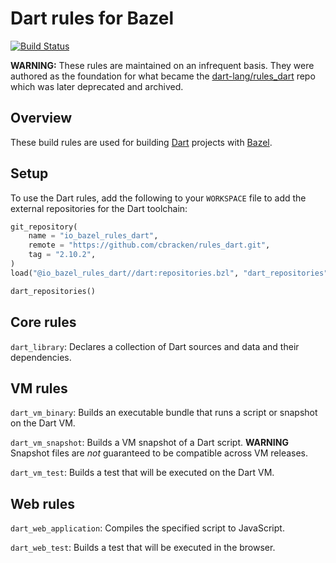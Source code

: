 Dart rules for Bazel
====================

[![Build Status](https://travis-ci.org/cbracken/rules_dart.svg?branch=master)](https://travis-ci.org/cbracken/rules_dart)

**WARNING:** These rules are maintained on an infrequent basis. They were
authored as the foundation for what became the
[dart-lang/rules\_dart](https://github.com/dart-lang/rules_dart) repo which was
later deprecated and archived.

Overview
--------

These build rules are used for building [Dart](https://dartlang.org) projects
with [Bazel](https://bazel.build).

Setup
-----

To use the Dart rules, add the following to your `WORKSPACE` file to add the
external repositories for the Dart toolchain:

```python
git_repository(
    name = "io_bazel_rules_dart",
    remote = "https://github.com/cbracken/rules_dart.git",
    tag = "2.10.2",
)
load("@io_bazel_rules_dart//dart:repositories.bzl", "dart_repositories")

dart_repositories()
```

Core rules
----------

`dart_library`: Declares a collection of Dart sources and data and their
dependencies.


VM rules
--------

`dart_vm_binary`: Builds an executable bundle that runs a script or snapshot on
the Dart VM.

`dart_vm_snapshot`: Builds a VM snapshot of a Dart script. **WARNING** Snapshot
files are *not* guaranteed to be compatible across VM releases.

`dart_vm_test`: Builds a test that will be executed on the Dart VM.


Web rules
---------

`dart_web_application`: Compiles the specified script to JavaScript.

`dart_web_test`: Builds a test that will be executed in the browser.
